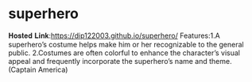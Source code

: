 # superhero
𝐇𝐨𝐬𝐭𝐞𝐝 𝐋𝐢𝐧𝐤:https://dip122003.github.io/superhero/
Features:1.A superhero’s costume helps make him or her recognizable to the general public.
         2.Costumes are often colorful to enhance the character’s visual appeal and frequently incorporate the superhero’s name and theme. (Captain America)
